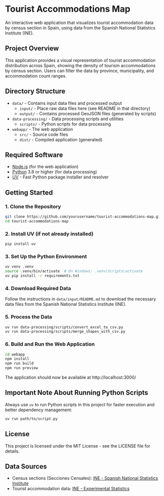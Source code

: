 # Tourist Accommodations Map

An interactive web application that visualizes tourist accommodation data by census section in Spain, using data from the Spanish National Statistics Institute (INE).

## Project Overview

This application provides a visual representation of tourist accommodation distribution across Spain, showing the density of tourism accommodations by census section. Users can filter the data by province, municipality, and accommodation count ranges.

## Directory Structure

- `data/` - Contains input data files and processed output
  - `input/` - Place raw data files here (see README in that directory)
  - `output/` - Contains processed GeoJSON files (generated by scripts)
- `data-processing/` - Data processing scripts and utilities
  - `scripts/` - Python scripts for data processing
- `webapp/` - The web application
  - `src/` - Source code files
  - `dist/` - Compiled application (generated)

## Required Software

- [Node.js](https://nodejs.org/) (for the web application)
- [Python](https://www.python.org/) 3.8 or higher (for data processing)
- [UV](https://github.com/astral-sh/uv) - Fast Python package installer and resolver

## Getting Started

### 1. Clone the Repository

```bash
git clone https://github.com/yourusername/tourist-accommodations-map.git
cd tourist-accommodations-map
```

### 2. Install UV (if not already installed)

```bash
pip install uv
```

### 3. Set Up the Python Environment

```bash
uv venv .venv
source .venv/bin/activate  # On Windows: .venv\Scripts\activate
uv pip install -r requirements.txt
```

### 4. Download Required Data

Follow the instructions in `data/input/README.md` to download the necessary data files from the Spanish National Statistics Institute (INE).

### 5. Process the Data

```bash
uv run data-processing/scripts/convert_excel_to_csv.py
uv run data-processing/scripts/merge_shapes_with_csv.py
```

### 6. Build and Run the Web Application

```bash
cd webapp
npm install
npm run build
npm run preview
```

The application should now be available at http://localhost:3000/

## Important Note About Running Python Scripts

Always use `uv` to run Python scripts in this project for faster execution and better dependency management:

```bash
uv run path/to/script.py
```

## License

This project is licensed under the MIT License - see the LICENSE file for details.

## Data Sources

- Census sections (Secciones Censales): [INE - Spanish National Statistics Institute](https://www.ine.es/ss/Satellite?L=es_ES&c=Page&cid=1259952026632&p=1259952026632&pagename=ProductosYServicios%2FPYSLayout#)
- Tourist accommodation data: [INE - Experimental Statistics](https://www.ine.es/experimental/viv_turistica/exp_viv_turistica_tablas.htm) 